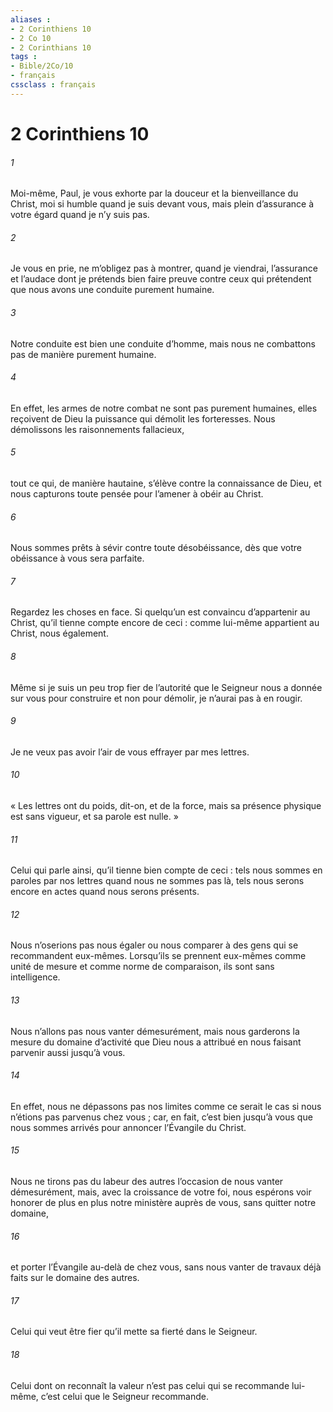 ```yaml
---
aliases : 
- 2 Corinthiens 10
- 2 Co 10
- 2 Corinthians 10
tags : 
- Bible/2Co/10
- français
cssclass : français
---
```


# 2 Corinthiens 10

###### 1
Moi-même, Paul, je vous exhorte par la douceur et la bienveillance du Christ, moi si humble quand je suis devant vous, mais plein d’assurance à votre égard quand je n’y suis pas.
###### 2
Je vous en prie, ne m’obligez pas à montrer, quand je viendrai, l’assurance et l’audace dont je prétends bien faire preuve contre ceux qui prétendent que nous avons une conduite purement humaine.
###### 3
Notre conduite est bien une conduite d’homme, mais nous ne combattons pas de manière purement humaine.
###### 4
En effet, les armes de notre combat ne sont pas purement humaines, elles reçoivent de Dieu la puissance qui démolit les forteresses. Nous démolissons les raisonnements fallacieux,
###### 5
tout ce qui, de manière hautaine, s’élève contre la connaissance de Dieu, et nous capturons toute pensée pour l’amener à obéir au Christ.
###### 6
Nous sommes prêts à sévir contre toute désobéissance, dès que votre obéissance à vous sera parfaite.
###### 7
Regardez les choses en face. Si quelqu’un est convaincu d’appartenir au Christ, qu’il tienne compte encore de ceci : comme lui-même appartient au Christ, nous également.
###### 8
Même si je suis un peu trop fier de l’autorité que le Seigneur nous a donnée sur vous pour construire et non pour démolir, je n’aurai pas à en rougir.
###### 9
Je ne veux pas avoir l’air de vous effrayer par mes lettres.
###### 10
« Les lettres ont du poids, dit-on, et de la force, mais sa présence physique est sans vigueur, et sa parole est nulle. »
###### 11
Celui qui parle ainsi, qu’il tienne bien compte de ceci : tels nous sommes en paroles par nos lettres quand nous ne sommes pas là, tels nous serons encore en actes quand nous serons présents.
###### 12
Nous n’oserions pas nous égaler ou nous comparer à des gens qui se recommandent eux-mêmes. Lorsqu’ils se prennent eux-mêmes comme unité de mesure et comme norme de comparaison, ils sont sans intelligence.
###### 13
Nous n’allons pas nous vanter démesurément, mais nous garderons la mesure du domaine d’activité que Dieu nous a attribué en nous faisant parvenir aussi jusqu’à vous.
###### 14
En effet, nous ne dépassons pas nos limites comme ce serait le cas si nous n’étions pas parvenus chez vous ; car, en fait, c’est bien jusqu’à vous que nous sommes arrivés pour annoncer l’Évangile du Christ.
###### 15
Nous ne tirons pas du labeur des autres l’occasion de nous vanter démesurément, mais, avec la croissance de votre foi, nous espérons voir honorer de plus en plus notre ministère auprès de vous, sans quitter notre domaine,
###### 16
et porter l’Évangile au-delà de chez vous, sans nous vanter de travaux déjà faits sur le domaine des autres.
###### 17
Celui qui veut être fier qu’il mette sa fierté dans le Seigneur.
###### 18
Celui dont on reconnaît la valeur n’est pas celui qui se recommande lui-même, c’est celui que le Seigneur recommande.
